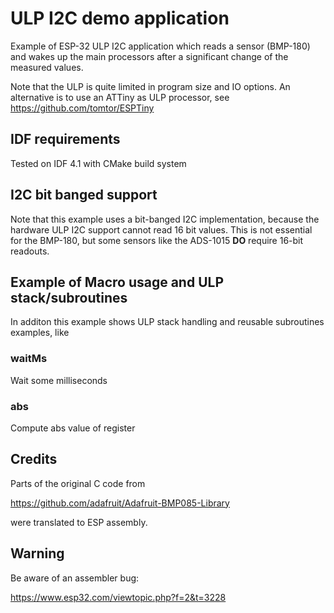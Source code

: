 # ULP I2C demo application

Example of ESP-32 ULP I2C application which reads a sensor (BMP-180) and wakes up the main processors after a significant change
of the measured values.

Note that the ULP is quite limited in program size and IO options.
An alternative is to use an ATTiny as ULP processor, see https://github.com/tomtor/ESPTiny

## IDF requirements
Tested on IDF 4.1 with CMake build system

## I2C bit banged support
Note that this example uses a bit-banged I2C implementation, because the hardware ULP I2C support cannot read 16 bit values.
This is not essential for the BMP-180, but some sensors like the ADS-1015 **DO** require 16-bit readouts.

## Example of Macro usage and ULP stack/subroutines
In additon this example shows ULP stack handling and reusable subroutines examples, like

### waitMs

Wait some milliseconds

### abs
Compute abs value of register

## Credits
Parts of the original C code from

https://github.com/adafruit/Adafruit-BMP085-Library

were translated to ESP assembly.

## Warning

Be aware of an assembler bug:

https://www.esp32.com/viewtopic.php?f=2&t=3228
 
